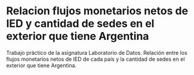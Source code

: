 # Relacion flujos monetarios netos de IED y cantidad de sedes en el exterior que tiene Argentina
Trabajo práctico de la asignatura Laboratorio de Datos. Relación entre los flujos monetarios netos de IED de cada país y la cantidad de sedes en el exterior que tiene Argentina.
